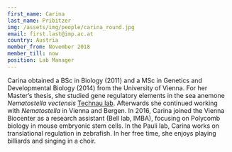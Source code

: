```yaml
---
first_name: Carina
last_name: Pribitzer
img: /assets/img/people/carina_round.jpg
email: first.last@imp.ac.at
country: Austria
member_from: November 2018
member_till: now
position: Lab Manager
---
```

Carina obtained a BSc in Biology (2011) and a MSc in Genetics and Developmental Biology (2014) from the University of Vienna. For her Master’s thesis, she studied gene regulatory elements in the sea anemone *Nematostella vectensis* [Technau lab](https://neurodevbio.univie.ac.at/technau-research/). Afterwards she continued working with *Nematostella* in Vienna and Bergen. In 2016, Carina joined the Vienna Biocenter as a research assistant (Bell lab, IMBA), focusing on Polycomb biology in mouse embryonic stem cells. In the Pauli lab, Carina works on translational regulation in zebrafish. In her free time, she enjoys playing billiards and singing in a choir.

